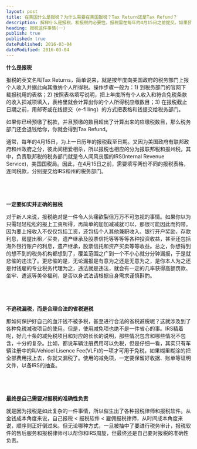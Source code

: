 ```yaml
---
layout: post
title: 在美国什么是报税？为什么需要在美国报税？Tax Return还是Tax Refund？
description: 解释什么是报税，和报税的必要性。报税需在每年的4月15日之前提交。如果预缴了过多的税款，通过报税可以拿回Tax Refund，也就是退税。
heading: 报税这件事情(一)
publish: true
published: true
datePublished: 2016-03-04
dateModified: 2016-03-04
---
```


**什么是报税**

<span class="dropcap">报</span>税的英文名叫Tax Returns，简单说来，就是按年度向美国政府的税务部门上报个人收入并据此向其缴纳个人所得税。操作步骤一般为：1) 到税务部门的官网下载报税用的表格；2) 按照表格填写说明，把上年度所有个人收入和符合免税条款的收入扣减项填入，表格里就会计算出你的个人所得税应缴数目；3) 在报税截止日期之前，用邮寄或在线提交（e-filling）的方式把表格和钱提交给税务部门。

如果你已经预缴了税款，并且预缴的数目超出了计算出来的应缴税数目，那么税务部门还会退钱给你，你就会得到Tax Refund。

通常，每年的4月15日，为上一日历年的报税截至日期。又因为美国政府有联邦政府和州政府之分，彼此间相爱相杀，所以报税也相应的分为报联邦税和报州税，其中，负责联邦税的税务部门就是令人闻风丧胆的IRS(Internal Revenue Service)，美国国税局。因此，在4月15日之前，需要填写两份不同的报税表格，连同税款，分别提交给IRS和州的税务部门。

<p style="margin-bottom:70px"></p>

**一定要如实并正确的报税**

对于新人来说，报税绝对是一件令人头痛欲裂但万万不可忽视的事情。如果你以为只需轻轻松松的报上工资所得，再简单的加加减减就可以，那很可能因此而狗带。因为要上报收入不仅仅包括工资，还包括个人其他兼职收入、银行开户奖励，存款利息，房屋出租／买卖，遗产继承及股票信托等等等等各种投资收益，甚至还包括海外银行账户的利息，遗产继承，股票信托和资产买卖等等收益。总之，你想得到的想不到的税务机构都想到了，覆盖范围之广到一个不小心就分分钟漏报，于是就悲催的违法了。更悲催的是，无论漏报是有意为之还是无意为之，是你本人为之还是付钱雇的专业税务代理为之，违法就是违法，就会有一定的几率获得高额罚款、坐牢、遣返等美帝福利，是否以身试法请根据自身需求谨慎斟酌。

<p style="margin-bottom:70px"></p>

**不逃税漏税，而是合理合法的省税避税**

那如何保护好自己的血汗钱不被多税，甚至进行合法的省税避税呢？这就涉及到了各种免税减税项目的使用。但是，使用减免项也绝不是一件省心的事。IRS精着呢，好几十条的减免税项目和对应的长长的说明，那些情况包含和哪些情况不包含，十分的复杂。比如，都说车辆注册费用可以免税，但是仔细一看，其实只有车辆注册中的叫Vehicel Lisence Fee(VLF)的一项才可用于免税，如果糊里糊涂的把全部费用报上去，你就又漏税了。使用的减免项，一定要保留好收据、账单等证明文件，以备IRS的抽查。

<p style="margin-bottom:70px"></p>

**最终是自己需要对报税的准确性负责**

就是因为报税是如此复杂的一件事情，所以催生出了各种报税律师和报税软件。从金钱成本角度来说，自己报税 < 报税软件 < 雇佣报税律师，从时间成本角度来说，顺序则正好倒过来。但无论哪种方式，一旦被抽中了要进行税务审计，报税软件的售后服务和报税律师可以帮你和IRS周旋，但最终还是自己要对报税的准确性负责。

<p style="margin-bottom:70px"></p>
